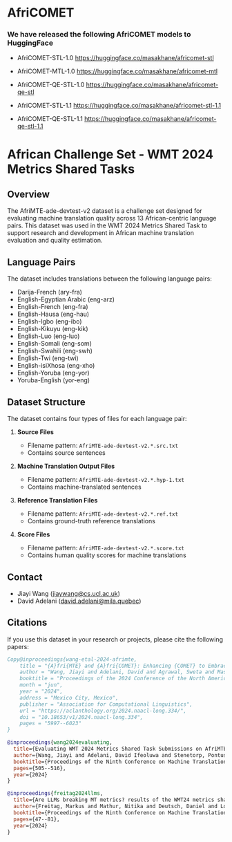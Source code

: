 # AfriCOMET

### We have released the following AfriCOMET models to HuggingFace

- AfriCOMET-STL-1.0 https://huggingface.co/masakhane/africomet-stl

- AfriCOMET-MTL-1.0 https://huggingface.co/masakhane/africomet-mtl

- AfriCOMET-QE-STL-1.0 https://huggingface.co/masakhane/africomet-qe-stl

- AfriCOMET-STL-1.1 https://huggingface.co/masakhane/africomet-stl-1.1

- AfriCOMET-QE-STL-1.1 https://huggingface.co/masakhane/africomet-qe-stl-1.1

# African Challenge Set - WMT 2024 Metrics Shared Tasks

## Overview

The AfriMTE-ade-devtest-v2 dataset is a challenge set designed for evaluating machine translation quality across 13 African-centric language pairs. This dataset was used in the WMT 2024 Metrics Shared Task to support research and development in African machine translation evaluation and quality estimation.

## Language Pairs

The dataset includes translations between the following language pairs:

- Darija-French (ary-fra)
- English-Egyptian Arabic (eng-arz)
- English-French (eng-fra)
- English-Hausa (eng-hau)
- English-Igbo (eng-ibo)
- English-Kikuyu (eng-kik)
- English-Luo (eng-luo)
- English-Somali (eng-som)
- English-Swahili (eng-swh)
- English-Twi (eng-twi)
- English-isiXhosa (eng-xho)
- English-Yoruba (eng-yor)
- Yoruba-English (yor-eng)

## Dataset Structure

The dataset contains four types of files for each language pair:

1. **Source Files**
   - Filename pattern: `AfriMTE-ade-devtest-v2.*.src.txt`
   - Contains source sentences

2. **Machine Translation Output Files**
   - Filename pattern: `AfriMTE-ade-devtest-v2.*.hyp-1.txt`
   - Contains machine-translated sentences

3. **Reference Translation Files**
   - Filename pattern: `AfriMTE-ade-devtest-v2.*.ref.txt`
   - Contains ground-truth reference translations

4. **Score Files**
   - Filename pattern: `AfriMTE-ade-devtest-v2.*.score.txt`
   - Contains human quality scores for machine translations

## Contact
- Jiayi Wang (jiaywang@cs.ucl.ac.uk)
- David Adelani (david.adelani@mila.quebec)

## Citations

If you use this dataset in your research or projects, please cite the following papers:

```bibtex
Copy@inproceedings{wang-etal-2024-afrimte,
    title = "{A}fri{MTE} and {A}fri{COMET}: Enhancing {COMET} to Embrace Under-resourced {A}frican Languages",
    author = "Wang, Jiayi and Adelani, David and Agrawal, Sweta and Masiak, Marek and Rei, Ricardo and Briakou, Eleftheria and Carpuat, Marine and He, Xuanli and others",
    booktitle = "Proceedings of the 2024 Conference of the North American Chapter of the Association for Computational Linguistics: Human Language Technologies (Volume 1: Long Papers)",
    month = "jun",
    year = "2024",
    address = "Mexico City, Mexico",
    publisher = "Association for Computational Linguistics",
    url = "https://aclanthology.org/2024.naacl-long.334/",
    doi = "10.18653/v1/2024.naacl-long.334",
    pages = "5997--6023"
}

@inproceedings{wang2024evaluating,
  title={Evaluating WMT 2024 Metrics Shared Task Submissions on AfriMTE (the African Challenge Set)},
  author={Wang, Jiayi and Adelani, David Ifeoluwa and Stenetorp, Pontus},
  booktitle={Proceedings of the Ninth Conference on Machine Translation},
  pages={505--516},
  year={2024}
}

@inproceedings{freitag2024llms,
  title={Are LLMs breaking MT metrics? results of the WMT24 metrics shared task},
  author={Freitag, Markus and Mathur, Nitika and Deutsch, Daniel and Lo, Chi-Kiu and Avramidis, Eleftherios and Rei, Ricardo and Thompson, Brian and Blain, Frederic and Kocmi, Tom and Wang, Jiayi and others},
  booktitle={Proceedings of the Ninth Conference on Machine Translation},
  pages={47--81},
  year={2024}
}
